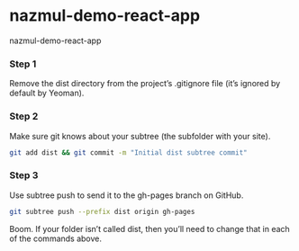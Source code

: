# nazmul-demo-react-app
nazmul-demo-react-app

### Step 1
Remove the dist directory from the project’s .gitignore file (it’s ignored by default by Yeoman).

### Step 2
Make sure git knows about your subtree (the subfolder with your site).
```sh
git add dist && git commit -m "Initial dist subtree commit"
```
### Step 3
Use subtree push to send it to the gh-pages branch on GitHub.

```sh
git subtree push --prefix dist origin gh-pages
```
Boom. If your folder isn’t called dist, then you’ll need to change that in each of the commands above.
